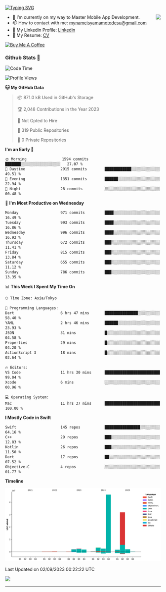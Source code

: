 
[![Typing SVG](https://readme-typing-svg.demolab.com/?lines=Thank+You+For+Visiting!!;You+Are+Welcome✨;I+am+Kyo+Yamamoto;Mobile+Developer)](https://git.io/typing-svg)
<p>
<img align="right" src="https://media.giphy.com/media/26ufdb3cYKwbRtYVW/giphy.gif" style="max-width:100%;" height="150px">

- 🌱 I’m currently on my way to Master Mobile App Development.
- 📫 How to contact with me: mynameisyamamotodesu@gmail.com
- 🔗 My Linkedin Profile: [Linkedin](https://www.linkedin.com/in/kyo-yamamoto-a2ab50239)
- 🔗 My Resume: [CV](https://www.kickresume.com/cv/ZWKvXV/)

<a href="https://www.buymeacoffee.com/kyoyamamoto" target="_blank"><img src="https://cdn.buymeacoffee.com/buttons/default-orange.png" alt="Buy Me A Coffee" height="41" width="174"></a>

### Github Stats 🥇 
<!--START_SECTION:waka-->
![Code Time](http://img.shields.io/badge/Code%20Time-537%20hrs%204%20mins-blue)

![Profile Views](http://img.shields.io/badge/Profile%20Views-12-blue)

**🐱 My GitHub Data** 

> 📦 871.0 kB Used in GitHub's Storage 
 > 
> 🏆 2,048 Contributions in the Year 2023
 > 
> 🚫 Not Opted to Hire
 > 
> 📜 319 Public Repositories 
 > 
> 🔑 0 Private Repositories 
 > 
**I'm an Early 🐤** 

```text
🌞 Morning                1594 commits        ███████░░░░░░░░░░░░░░░░░░   27.07 % 
🌆 Daytime                2915 commits        ████████████░░░░░░░░░░░░░   49.51 % 
🌃 Evening                1351 commits        ██████░░░░░░░░░░░░░░░░░░░   22.94 % 
🌙 Night                  28 commits          ░░░░░░░░░░░░░░░░░░░░░░░░░   00.48 % 
```
📅 **I'm Most Productive on Wednesday** 

```text
Monday                   971 commits         ████░░░░░░░░░░░░░░░░░░░░░   16.49 % 
Tuesday                  993 commits         ████░░░░░░░░░░░░░░░░░░░░░   16.86 % 
Wednesday                996 commits         ████░░░░░░░░░░░░░░░░░░░░░   16.92 % 
Thursday                 672 commits         ███░░░░░░░░░░░░░░░░░░░░░░   11.41 % 
Friday                   815 commits         ███░░░░░░░░░░░░░░░░░░░░░░   13.84 % 
Saturday                 655 commits         ███░░░░░░░░░░░░░░░░░░░░░░   11.12 % 
Sunday                   786 commits         ███░░░░░░░░░░░░░░░░░░░░░░   13.35 % 
```


📊 **This Week I Spent My Time On** 

```text
🕑︎ Time Zone: Asia/Tokyo

💬 Programming Languages: 
Dart                     6 hrs 47 mins       ███████████████░░░░░░░░░░   58.40 % 
YAML                     2 hrs 46 mins       ██████░░░░░░░░░░░░░░░░░░░   23.93 % 
JSON                     31 mins             █░░░░░░░░░░░░░░░░░░░░░░░░   04.58 % 
Properties               29 mins             █░░░░░░░░░░░░░░░░░░░░░░░░   04.20 % 
ActionScript 3           18 mins             █░░░░░░░░░░░░░░░░░░░░░░░░   02.64 % 

🔥 Editors: 
VS Code                  11 hrs 30 mins      █████████████████████████   99.04 % 
Xcode                    6 mins              ░░░░░░░░░░░░░░░░░░░░░░░░░   00.96 % 

💻 Operating System: 
Mac                      11 hrs 37 mins      █████████████████████████   100.00 % 
```

**I Mostly Code in Swift** 

```text
Swift                    145 repos           ████████████████░░░░░░░░░   64.16 % 
C++                      29 repos            ███░░░░░░░░░░░░░░░░░░░░░░   12.83 % 
Kotlin                   26 repos            ███░░░░░░░░░░░░░░░░░░░░░░   11.50 % 
Dart                     17 repos            ██░░░░░░░░░░░░░░░░░░░░░░░   07.52 % 
Objective-C              4 repos             ░░░░░░░░░░░░░░░░░░░░░░░░░   01.77 % 
```



**Timeline**

![Lines of Code chart](https://raw.githubusercontent.com/YamamotoDesu/YamamotoDesu/main/assets/bar_graph.png)


 Last Updated on 02/09/2023 00:22:22 UTC
<!--END_SECTION:waka-->

![](https://github-profile-summary-cards.vercel.app/api/cards/profile-details?username=YamamotoDesu&theme=vue)

----
